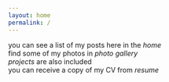 ```yaml
---
layout: home
permalink: /
---
```


you can see a list of my posts here in the *home*  
find some of my photos in *photo gallery*  
*projects* are also included  
you can receive a copy of my CV from *resume*  

